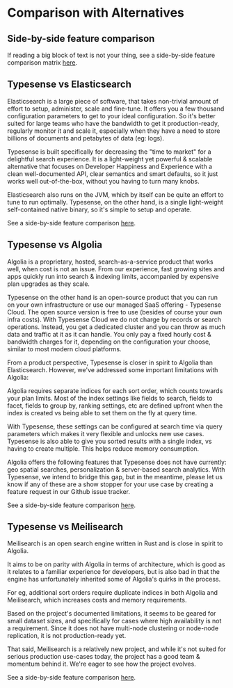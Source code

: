 # Comparison with Alternatives

## Side-by-side feature comparison

If reading a big block of text is not your thing, see a side-by-side feature comparison matrix [here](https://typesense.org/typesense-vs-algolia-vs-elasticsearch-vs-meilisearch/).

## Typesense vs Elasticsearch

Elasticsearch is a large piece of software, that takes non-trivial amount of effort to setup, administer, scale and fine-tune. It offers you a few thousand configuration parameters to get to your ideal configuration. So it's better suited for large teams who have the bandwidth to get it production-ready, regularly monitor it and scale it, especially when they have a need to store billions of documents and petabytes of data (eg: logs).

Typesense is built specifically for decreasing the "time to market" for a delightful search experience. It is a light-weight yet powerful & scalable alternative that focuses on Developer Happiness and Experience with a clean well-documented API, clear semantics and smart defaults, so it just works well out-of-the-box, without you having to turn many knobs.

Elasticsearch also runs on the JVM, which by itself can be quite an effort to tune to run optimally. Typesense, on the other hand, is a single light-weight self-contained native binary, so it's simple to setup and operate.

See a side-by-side feature comparison [here](https://typesense.org/typesense-vs-algolia-vs-elasticsearch-vs-meilisearch/).

## Typesense vs Algolia

Algolia is a proprietary, hosted, search-as-a-service product that works well, when cost is not an issue. From our experience, fast growing sites and apps quickly run into search & indexing limits, accompanied by expensive plan upgrades as they scale.

Typesense on the other hand is an open-source product that you can run on your own infrastructure or use our managed SaaS offering - Typesense Cloud. The open source version is free to use (besides of course your own infra costs). With Typesense Cloud we do not charge by records or search operations. Instead, you get a dedicated cluster and you can throw as much data and traffic at it as it can handle. You only pay a fixed hourly cost & bandwidth charges for it, depending on the configuration your choose, similar to most modern cloud platforms.

From a product perspective, Typesense is closer in spirit to Algolia than Elasticsearch. However, we've addressed some important limitations with Algolia:

Algolia requires separate indices for each sort order, which counts towards your plan limits. Most of the index settings like fields to search, fields to facet, fields to group by, ranking settings, etc are defined upfront when the index is created vs being able to set them on the fly at query time.

With Typesense, these settings can be configured at search time via query parameters which makes it very flexible and unlocks new use cases. Typesense is also able to give you sorted results with a single index, vs having to create multiple. This helps reduce memory consumption.

Algolia offers the following features that Typesense does not have currently: geo spatial searches, personalization & server-based search analytics. With Typesense, we intend to bridge this gap, but in the meantime, please let us know if any of these are a show stopper for your use case by creating a feature request in our Github issue tracker.

See a side-by-side feature comparison [here](https://typesense.org/typesense-vs-algolia-vs-elasticsearch-vs-meilisearch/).

## Typesense vs Meilisearch

Meilisearch is an open search engine written in Rust and is close in spirit to Algolia.

It aims to be on parity with Algolia in terms of architecture, which is good as it relates to a familiar experience for developers,
but is also bad in that the engine has unfortunately inherited some of Algolia's quirks in the process.

For eg, additional sort orders require duplicate indices in both Algolia and Meilisearch, which increases costs and memory requirements.

Based on the project's documented limitations, it seems to be geared for small dataset sizes,
and specifically for cases where high availability is not a requirement. Since it does not have multi-node clustering or node-node replication, it is not production-ready yet.

That said, Meilisearch is a relatively new project, and while it's not suited for serious production use-cases today,
the project has a good team & momentum behind it. We're eager to see how the project evolves.

See a side-by-side feature comparison [here](https://typesense.org/typesense-vs-algolia-vs-elasticsearch-vs-meilisearch/).
